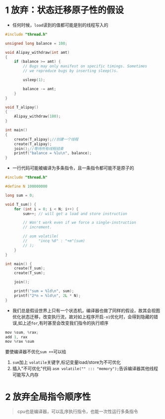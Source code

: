 # 1 放弃：状态迁移原子性的假设


- 任何时候，`load`读到的值都可能是别的线程写入的

```c
#include "thread.h"

unsigned long balance = 100;

void Alipay_withdraw(int amt)
{
    if (balance >= amt) {
        // Bugs may only manifest on specific timings. Sometimes
        // we reproduce bugs by inserting sleep()s.

        usleep(1);

        balance -= amt;
    }
}

void T_alipay()
{
    Alipay_withdraw(100);
}

int main()
{
    create(T_alipay);//创建一个线程
    create(T_alipay);
    join();//等待所有线程结束
    printf("balance = %lu\n", balance);
}

```

- 一行代码可能被编译为多条指令，且一条指令都可能不是原子的
```c
#include "thread.h"

#define N 100000000

long sum = 0;

void T_sum() {
    for (int i = 0; i < N; i++) {
        sum++; // will get a load and store instruction

        // Won't work even if we force a single-instruction
        // increment.

        // asm volatile(
        //     "incq %0" : "+m"(sum)
        // );
    }
}

int main() {
    create(T_sum);
    create(T_sum);

    join();

    printf("sum = %ld\n", sum);
    printf("2*n = %ld\n", 2L * N);
}

```


- 我们总是假设世界上只有一个状态机，编译器也做了同样的假设，故其会视图优化状态迁移，改变执行流，故对如上程序开启`-o1`优化时，会得到隐藏的错误,如上述`for`,有时甚至会改变我们指令的执行顺序
```c
mov %sum, %rax;
add 1, rax
mov %rax %sum
```
要使编译器不优化`sum ++`可以给

 1.  `sum`加上 `volatile`关键字,标记变量load/store为不可优化
 2. 插入"不可优化"代码 `asm volatile("" ::: "memory");`告诉编译器其他线程可能写入内存


# 2 放弃全局指令顺序性

> cpu也是编译器，可以乱序执行指令，也能一次性运行多条指令

